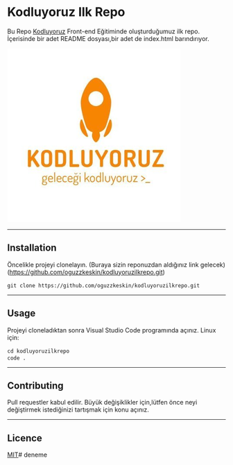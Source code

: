 # **Kodluyoruz Ilk Repo**
Bu Repo [Kodluyoruz](kodluyoruz.org) Front-end Eğitiminde oluşturduğumuz ilk repo. İçerisinde bir adet README dosyası,bir adet de index.html barındırıyor.

![Kodluyoruz Logo](https://raw.githubusercontent.com/Kodluyoruz/taskforce/git/git/markdown-nedir-nasil-kullaniriz-/figures/kodluyoruz_logo.jpg)

-----------------
## **Installation** 
Öncelikle projeyi clonelayın. (Buraya sizin reponuzdan aldığınız link gelecek) (https://github.com/oguzzkeskin/kodluyoruzilkrepo.git)
```
git clone https://github.com/oguzzkeskin/kodluyoruzilkrepo.git
```
----------------------------------
## **Usage**
Projeyi cloneladıktan sonra Visual Studio Code programında açınız.
Linux için:
```
cd kodluyoruzilkrepo
code .
```
------------------------
## **Contributing**

Pull requestler kabul edilir. Büyük değişiklikler için,lütfen önce neyi değiştirmek istediğinizi tartışmak için konu açınız.

-------------------

## **Licence**

[MIT](https://choosealicense.com/licenses/mit/)#   d e n e m e 
 
 